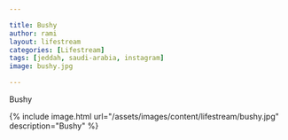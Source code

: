 ```yaml
---

title: Bushy
author: rami
layout: lifestream 
categories: [Lifestream]
tags: [jeddah, saudi-arabia, instagram] 
image: bushy.jpg

---
```


Bushy

{% include image.html url="/assets/images/content/lifestream/bushy.jpg" description="Bushy" %}

